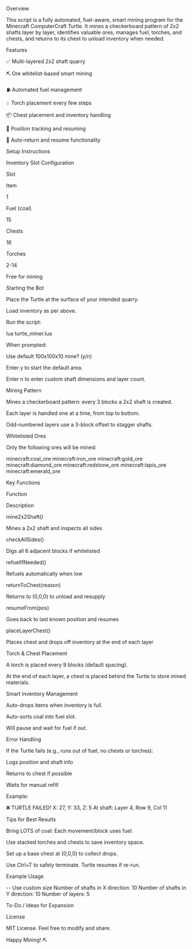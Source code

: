 Overview

This script is a fully automated, fuel-aware, smart mining program for the Minecraft ComputerCraft Turtle. It mines a checkerboard pattern of 2x2 shafts layer by layer, identifies valuable ores, manages fuel, torches, and chests, and returns to its chest to unload inventory when needed.

Features

✅ Multi-layered 2x2 shaft quarry

⛏️ Ore whitelist-based smart mining

⛽ Automated fuel management

💡 Torch placement every few steps

📦 Chest placement and inventory handling

🧭 Position tracking and resuming

🔄 Auto-return and resume functionality

Setup Instructions

Inventory Slot Configuration

Slot

Item

1

Fuel (coal)

15

Chests

16

Torches

2-14

Free for mining

Starting the Bot

Place the Turtle at the surface of your intended quarry.

Load inventory as per above.

Run the script:

lua turtle_miner.lua

When prompted:

Use default 100x100x10 mine? (y/n)

Enter y to start the default area.

Enter n to enter custom shaft dimensions and layer count.

Mining Pattern

Mines a checkerboard pattern: every 3 blocks a 2x2 shaft is created.

Each layer is handled one at a time, from top to bottom.

Odd-numbered layers use a 3-block offset to stagger shafts.

Whitelisted Ores

Only the following ores will be mined:

minecraft:coal_ore
minecraft:iron_ore
minecraft:gold_ore
minecraft:diamond_ore
minecraft:redstone_ore
minecraft:lapis_ore
minecraft:emerald_ore

Key Functions

Function

Description

mine2x2Shaft()

Mines a 2x2 shaft and inspects all sides

checkAllSides()

Digs all 6 adjacent blocks if whitelisted

refuelIfNeeded()

Refuels automatically when low

returnToChest(reason)

Returns to (0,0,0) to unload and resupply

resumeFrom(pos)

Goes back to last known position and resumes

placeLayerChest()

Places chest and drops off inventory at the end of each layer

Torch & Chest Placement

A torch is placed every 9 blocks (default spacing).

At the end of each layer, a chest is placed behind the Turtle to store mined materials.

Smart Inventory Management

Auto-drops items when inventory is full.

Auto-sorts coal into fuel slot.

Will pause and wait for fuel if out.

Error Handling

If the Turtle fails (e.g., runs out of fuel, no chests or torches):

Logs position and shaft info

Returns to chest if possible

Waits for manual refill

Example:

❌ TURTLE FAILED!
X: 27, Y: 33, Z: 5
At shaft: Layer 4, Row 9, Col 11

Tips for Best Results

Bring LOTS of coal: Each movement/block uses fuel.

Use stacked torches and chests to save inventory space.

Set up a base chest at (0,0,0) to collect drops.

Use Ctrl+T to safely terminate. Turtle resumes if re-run.

Example Usage

-- Use custom size
Number of shafts in X direction:
10
Number of shafts in Y direction:
10
Number of layers:
5

To-Do / Ideas for Expansion



License

MIT License. Feel free to modify and share.

Happy Mining! ⛏️
